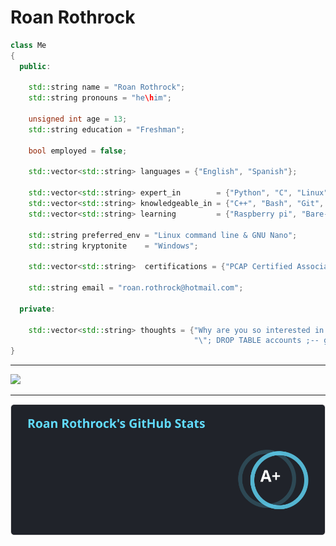 # Roan Rothrock

```cpp
class Me
{
  public:
    
    std::string name = "Roan Rothrock";
    std::string pronouns = "he\him";

    unsigned int age = 13;
    std::string education = "Freshman";
  
    bool employed = false;
  
    std::vector<std::string> languages = {"English", "Spanish"};
  
    std::vector<std::string> expert_in        = {"Python", "C", "Linux"};
    std::vector<std::string> knowledgeable_in = {"C++", "Bash", "Git", "Flask", "Github", "SQLite"};
    std::vector<std::string> learning         = {"Raspberry pi", "Bare-metal development"};
  
    std::string preferred_env = "Linux command line & GNU Nano";
    std::string kryptonite    = "Windows";
  
    std::vector<std::string>  certifications = {"PCAP Certified Associate in Python"};
  
    std::string email = "roan.rothrock@hotmail.com";
  
  private:
  
    std::vector<std::string> thoughts = {"Why are you so interested in my Github profile that you read this far down?",
                                         "\"; DROP TABLE accounts ;-- get wrecked idiot"};
}
```
---

<a href="https://skillicons.dev">
  <img src="https://skillicons.dev/icons?i=py,c,linux,cpp,bash,git,flask,github,sqlite,raspberrypi">
</a>

---

<!-- ![Languages Used](https://github.com/R-Rothrock/R-Rothrock/blob/main/language_stats.svg) -->

![My Stats](https://github.com/R-Rothrock/R-Rothrock/blob/main/activity_stats.svg)

<!---
R-Rothrock/R-Rothrock is a special repository because its
`README.md` (this file) appears on your GitHub profile.
You can click the Preview link to take a look at your changes.
--->
